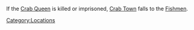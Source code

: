 If the [Crab Queen](Crab_Queen.md "wikilink") is killed or imprisoned,
[Crab Town](Crab_Town.md "wikilink") falls to the
[Fishmen](02%20-%20Projects%20&%20Wikis/Kenshi/Kenshi%20Wiki/Kenshi%20Wiki%20Template/Fishmen.md "wikilink").

[Category:Locations](Category:Locations "wikilink")